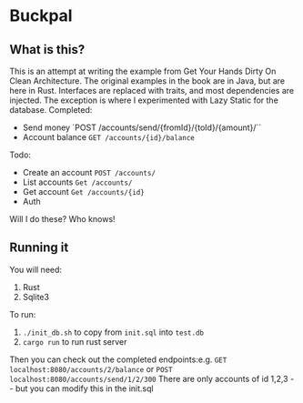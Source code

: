 # Buckpal

## What is this? 

This is an attempt at writing the example from Get Your Hands Dirty On Clean Architecture. The original examples in the book are in Java, but are here in Rust.
Interfaces are replaced with traits, and most dependencies are injected. The exception is where I experimented with Lazy Static for the database.
Completed:
- Send money `POST /accounts/send/{fromId}/{toId}/{amount}/``
- Account balance `GET /accounts/{id}/balance`

Todo: 
- Create an account `POST /accounts/`
- List accounts `Get /accounts/`
- Get account `Get /accounts/{id}`
- Auth

Will I do these? Who knows!

## Running it

You will need:
1. Rust
2. Sqlite3

To run: 
1. `./init_db.sh` to copy from `init.sql` into `test.db`
2. `cargo run` to run rust server

Then you can check out the completed endpoints:e.g. `GET localhost:8080/accounts/2/balance` or `POST localhost:8080/accounts/send/1/2/300`
There are only accounts of id 1,2,3 -- but you can modify this in the init.sql
